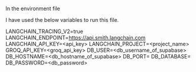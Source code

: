 In the environment file

I have used the below variables to run this file.

LANGCHAIN_TRACING_V2=true
LANGCHAIN_ENDPOINT=https://api.smith.langchain.com
LANGCHAIN_API_KEY=<api_key>
LANGCHAIN_PROJECT=<project_name>
GROQ_API_KEY=<groq_api_key>
DB_USER=<db_username_of_supabase>
DB_HOSTNAME=<db_hostname_of_supabase>
DB_PORT=<port>
DB_DATABASE=<database>
DB_PASSWORD=<db_password>
